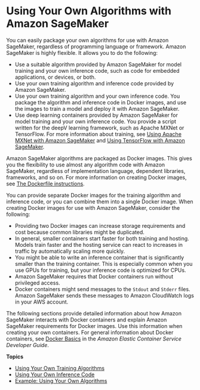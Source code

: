 # Using Your Own Algorithms with Amazon SageMaker<a name="your-algorithms"></a>

 

You can easily package your own algorithms for use with Amazon SageMaker, regardless of programming language or framework\. Amazon SageMaker is highly flexible\. It allows you to do the following:
+ Use a suitable algorithm provided by Amazon SageMaker for model training and your own inference code, such as code for embedded applications, or devices, or both\.
+ Use your own training algorithm and inference code provided by Amazon SageMaker\. 
+ Use your own training algorithm and your own inference code\. You package the algorithm and inference code in Docker images, and use the images to train a model and deploy it with Amazon SageMaker\.
+ Use deep learning containers provided by Amazon SageMaker for model training and your own inference code\. You provide a script written for the deepV learning framework, such as Apache MXNet or TensorFlow\. For more information about training, see [Using Apache MXNet with Amazon SageMaker](mxnet.md) and [Using TensorFlow with Amazon SageMaker](tf.md)\. 

Amazon SageMaker algorithms are packaged as Docker images\. This gives you the flexibility to use almost any algorithm code with Amazon SageMaker, regardless of implementation language, dependent libraries, frameworks, and so on\. For more information on creating Docker images, see [The Dockerfile instructions](https://docs.docker.com/engine/userguide/eng-image/dockerfile_best-practices/#the-dockerfile-instructions)\.

You can provide separate Docker images for the training algorithm and inference code, or you can combine them into a single Docker image\. When creating Docker images for use with Amazon SageMaker, consider the following:
+ Providing two Docker images can increase storage requirements and cost because common libraries might be duplicated\.
+ In general, smaller containers start faster for both training and hosting\. Models train faster and the hosting service can react to increases in traffic by automatically scaling more quickly\.
+ You might be able to write an inference container that is significantly smaller than the training container\. This is especially common when you use GPUs for training, but your inference code is optimized for CPUs\.
+  Amazon SageMaker requires that Docker containers run without privileged access\.
+ Docker containers might send messages to the `Stdout` and `Stderr` files\. Amazon SageMaker sends these messages to Amazon CloudWatch logs in your AWS account\.

The following sections provide detailed information about how Amazon SageMaker interacts with Docker containers and explain Amazon SageMaker requirements for Docker images\. Use this information when creating your own containers\. For general information about Docker containers, see [Docker Basics](http://docs.aws.amazon.com/AmazonECS/latest/developerguide/docker-basics.html) in the *Amazon Elastic Container Service Developer Guide*\.

**Topics**
+ [Using Your Own Training Algorithms](your-algorithms-training-algo.md)
+ [Using Your Own Inference Code](your-algorithms-inference-code.md)
+ [Example: Using Your Own Algorithms](adv-bring-own-examples.md)